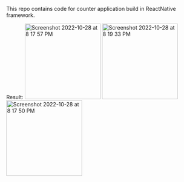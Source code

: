 This repo contains code for counter application build in ReactNative framework.

Result:
<img width="200" alt="Screenshot 2022-10-28 at 8 17 57 PM" src="https://user-images.githubusercontent.com/56545525/198658008-ef817439-4621-436a-93c2-b17a09443cbe.png">
<img width="200" alt="Screenshot 2022-10-28 at 8 19 33 PM" src="https://user-images.githubusercontent.com/56545525/198658037-43758460-6e77-48f3-8ae5-42f862a3fb74.png">
<img width="200" alt="Screenshot 2022-10-28 at 8 17 50 PM" src="https://user-images.githubusercontent.com/56545525/198658065-9ee1d446-e087-4c5e-bff6-2bd379845a40.png">
